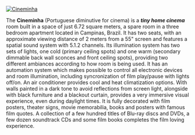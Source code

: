 [![Cineminha](https://cineminha.vip/res/images/IMG_5.jpg)](https://cineminha.vip/)

The **Cineminha** (Portuguese diminutive for cinema) is a _**tiny home cinema**_ room built in a space of just 6.72 square meters, a spare room in a three bedroom apartment located in Campinas, Brazil. It has two seats, with an approximate viewing distance of 2 meters from a 55" screen and features a spatial sound system with 5.1.2 channels. Its illumination system has two sets of lights, one cold (primary ceiling spots) and one warm (secondary dimmable back wall sconces and front ceiling spots), providing two different ambiances according to how room is being used. It has an automation system which makes possible to control all electronic devices and room illumination, including syncronization of film play/pause with lights off/on. An air conditioner provides cool and heat climatization options. With walls painted in a dark tone to avoid reflections from screen light, alongside with black furniture and a blackout curtain, provides a very immersive visual experience, even during daylight times. It is fully decorated with film posters, theater signs, movie memorabilia, books and posters with famous film quotes. A collection of a few hundred titles of Blu-ray discs and DVDs, a few dozen soundtrack CDs and some film books completes the film loving experience.
